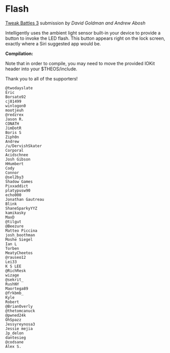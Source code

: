 Flash
======

[Tweak Battles 3](http://www.tweakbattles.com/) submission *by David Goldman and Andrew Abosh*

Intelligently uses the ambient light sensor built-in your device to provide a button to invoke the LED flash. This button appears right on the lock screen, exactly where a Siri suggested app would be.

**Compilation:**

Note that in order to compile, you may need to move the provided IOKit header into your $THEOS/include.

Thank you to all of the supporters!

	@twodayslate
	Eric
	Borsato92
	cj81499
	winlogon0
	mootjeuh
	@redzrex
	Jason R.
	CONATH
	JimDotR
	Boris S
	Ziph0n
	Andrew
	/u/DervishSkater
	Corporal
	Acidschnee
	Josh Gibson
	HHumbert
	Cody
	Connor
	@sel2by3
	Shadow Games
	Pixxaddict
	platypusw90
	echo000
	Jonathan Gautreau 
	Blink
	ShaneSparkyYYZ
	kamikasky
	MaxD
	@tilgut
	@Beezure
	Matteo Piccina
	josh_boothman
	Moshe Siegel
	Ian L
	Torben
	MeatyCheetos
	@rauseo12
	Lei33
	K S LEE
	@RichResk
	wizage
	@sekrit_
	RushNY
	Maortega89
	@frkbmb_
	Kyle
	Robert
	@BrianOverly
	@thetomcanuck
	@pwned24k
	OhSpazz
	Jessyreynosa3
	Jessie mejia 
	Jp_delon
	dantesieg
	@codsane
	Alex S.
